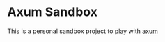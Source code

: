 # Axum Sandbox

This is a personal sandbox project to play with [axum](https://github.com/tokio-rs/axum)
